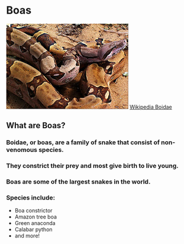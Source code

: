 # Boas
![Boa Constrictor](./src/images/330px-Boa_constrictor_(2).jpg)
[Wikipedia Boidae](https://en.wikipedia.org/wiki/Boidae)
## What are Boas?
### Boidae, or boas, are a family of snake that consist of non-venomous species.
### They constrict their prey and most give birth to live young.
### Boas are some of the largest snakes in the world.
### Species include:
* Boa constrictor
* Amazon tree boa
* Green anaconda
* Calabar python
* and more!


